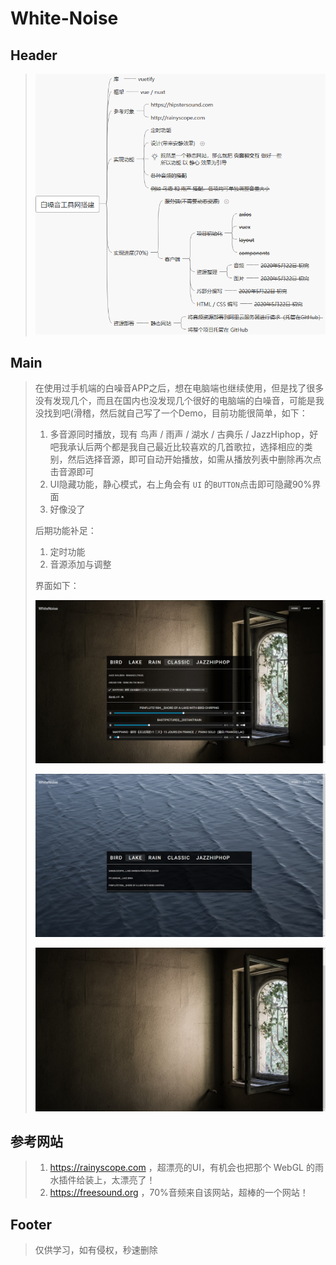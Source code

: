 # White-Noise

## Header

> ![img](https://github.com/catx1726/White-Noise/blob/master/source-imgs/2020-05-09_10-19.png)

## Main

> 在使用过手机端的白噪音APP之后，想在电脑端也继续使用，但是找了很多没有发现几个，而且在国内也没发现几个很好的电脑端的白噪音，可能是我没找到吧(滑稽，然后就自己写了一个Demo，目前功能很简单，如下：
>
> 1. 多音源同时播放，现有 鸟声 / 雨声 / 湖水 / 古典乐 / JazzHiphop，好吧我承认后两个都是我自己最近比较喜欢的几首歌拉，选择相应的类别，然后选择音源，即可自动开始播放，如需从播放列表中删除再次点击音源即可
> 2. UI隐藏功能，静心模式，右上角会有 `UI` 的`BUTTON`点击即可隐藏90%界面
> 3. 好像没了
>
> 后期功能补足：
>
> 1. 定时功能
> 2. 音源添加与调整 
>
> 界面如下：
>
> ![img](https://github.com/catx1726/White-Noise/blob/master/source-imgs/2020-05-22_21-42.png)
>
> ![img](https://github.com/catx1726/White-Noise/blob/master/source-imgs/2020-05-22_21-44.png)
>
> ![img](https://github.com/catx1726/White-Noise/blob/master/source-imgs/2020-05-22_21-46.png)

## 参考网站

> 1. https://rainyscope.com ，超漂亮的UI，有机会也把那个 WebGL 的雨水插件给装上，太漂亮了！
> 2. https://freesound.org ，70%音频来自该网站，超棒的一个网站！

## Footer 

> 仅供学习，如有侵权，秒速删除